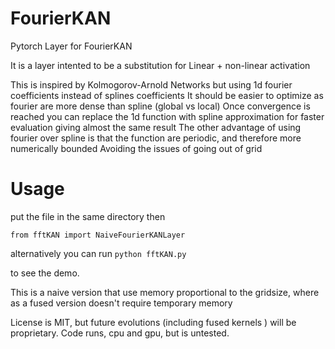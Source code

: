 # FourierKAN

Pytorch Layer for FourierKAN

It is a layer intented to be a substitution for Linear + non-linear activation

This is inspired by Kolmogorov-Arnold Networks but using 1d fourier coefficients instead of splines coefficients
It should be easier to optimize as fourier are more dense than spline (global vs local)
Once convergence is reached you can replace the 1d function with spline approximation for faster evaluation giving almost the same result
The other advantage of using fourier over spline is that the function are periodic, and therefore more numerically bounded
Avoiding the issues of going out of grid

# Usage
put the file in the same directory 
then 

```from fftKAN import NaiveFourierKANLayer```

alternatively you can run 
```python fftKAN.py```

to see the demo.

This is a naive version that use memory proportional to the gridsize, where as a fused version doesn't require temporary memory

License is MIT, but future evolutions (including fused kernels ) will be proprietary. 
Code runs, cpu and gpu, but is untested. 
